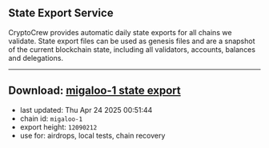## State Export Service
CryptoCrew provides automatic daily state exports for all chains we validate. State export files can be used as genesis files and are a snapshot of the current blockchain state, including all validators, accounts, balances and delegations.

---
**Download: [migaloo-1 state export](https://dl-eu2.ccvalidators.com/SERVICE/migaloo/migaloo-1_export_12090212.json)**
---

- last updated: Thu Apr 24 2025 00:51:44
- chain id: `migaloo-1`
- export height: `12090212`
- use for: airdrops, local tests, chain recovery
